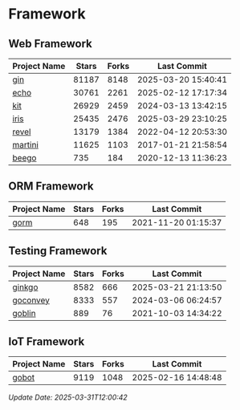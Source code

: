# Framework

## Web Framework
| Project Name | Stars | Forks | Last Commit |
| ------------ | ----- | ----- | ----------- |
| [gin](https://github.com/gin-gonic/gin) | 81187 | 8148 | 2025-03-20 15:40:41 |
| [echo](https://github.com/labstack/echo) | 30761 | 2261 | 2025-02-12 17:17:34 |
| [kit](https://github.com/go-kit/kit) | 26929 | 2459 | 2024-03-13 13:42:15 |
| [iris](https://github.com/kataras/iris) | 25435 | 2476 | 2025-03-29 23:10:25 |
| [revel](https://github.com/revel/revel) | 13179 | 1384 | 2022-04-12 20:53:30 |
| [martini](https://github.com/go-martini/martini) | 11625 | 1103 | 2017-01-21 21:58:54 |
| [beego](https://github.com/astaxie/beego) | 735 | 184 | 2020-12-13 11:36:23 |

## ORM Framework
| Project Name | Stars | Forks | Last Commit |
| ------------ | ----- | ----- | ----------- |
| [gorm](https://github.com/jinzhu/gorm) | 648 | 195 | 2021-11-20 01:15:37 |

## Testing Framework
| Project Name | Stars | Forks | Last Commit |
| ------------ | ----- | ----- | ----------- |
| [ginkgo](https://github.com/onsi/ginkgo) | 8582 | 666 | 2025-03-21 21:13:50 |
| [goconvey](https://github.com/smartystreets/goconvey) | 8333 | 557 | 2024-03-06 06:24:57 |
| [goblin](https://github.com/franela/goblin) | 889 | 76 | 2021-10-03 14:34:22 |

## IoT Framework
| Project Name | Stars | Forks | Last Commit |
| ------------ | ----- | ----- | ----------- |
| [gobot](https://github.com/hybridgroup/gobot) | 9119 | 1048 | 2025-02-16 14:48:48 |

*Update Date: 2025-03-31T12:00:42*